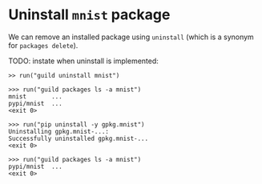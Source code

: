 # Uninstall `mnist` package

We can remove an installed package using `uninstall` (which is a
synonym for `packages delete`).

TODO: instate when uninstall is implemented:

    >> run("guild uninstall mnist")

    >>> run("guild packages ls -a mnist")
    mnist       ...
    pypi/mnist  ...
    <exit 0>

    >>> run("pip uninstall -y gpkg.mnist")
    Uninstalling gpkg.mnist-...:
    Successfully uninstalled gpkg.mnist-...
    <exit 0>

    >>> run("guild packages ls -a mnist")
    pypi/mnist  ...
    <exit 0>
